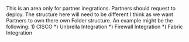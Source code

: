 This is an area only for partner inegrations. Partners should request to deploy. The structure here will need to be different I think as we want Partners to own there own Folder structure.
An example might be the following:
    1) CISCO
        *) Unbrella Integration
        *) Firewall Integration
        *) Fabric Integration